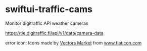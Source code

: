 # swiftui-traffic-cams
Monitor digitraffic API weather cameras

https://tie.digitraffic.fi/api/v1/data/camera-data

error icon: Icons made by <a href="https://www.flaticon.com/authors/vectors-market" title="Vectors Market">Vectors Market</a> from <a href="https://www.flaticon.com/" title="Flaticon"> www.flaticon.com</a>
